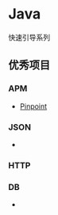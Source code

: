 # Java
快速引导系列

## 优秀项目
### APM
- [Pinpoint](https://github.com/naver/pinpoint)

### JSON
-

### HTTP

### DB
- 